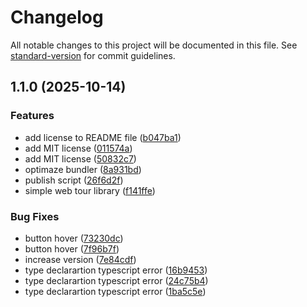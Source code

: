 # Changelog

All notable changes to this project will be documented in this file. See [standard-version](https://github.com/conventional-changelog/standard-version) for commit guidelines.

## 1.1.0 (2025-10-14)


### Features

* add license to README file ([b047ba1](https://github.com/firlyafriansyah/tourin-web/commit/b047ba18cd26c7471e03bc0ae28f890396799f4e))
* add MIT license ([011574a](https://github.com/firlyafriansyah/tourin-web/commit/011574aceffd03c690b2556213d4ad70823dc4f8))
* add MIT license ([50832c7](https://github.com/firlyafriansyah/tourin-web/commit/50832c70a23e0d4b4e6240876db39e0a8afa393b))
* optimaze bundler ([8a931bd](https://github.com/firlyafriansyah/tourin-web/commit/8a931bdc99ffefad27ce18a0540e9d2c024c6ee7))
* publish script ([26f6d2f](https://github.com/firlyafriansyah/tourin-web/commit/26f6d2f0779a82c1423635d440974586d02e27af))
* simple web tour library ([f141ffe](https://github.com/firlyafriansyah/tourin-web/commit/f141ffea5326e3f0fa489ed281d96a9889000fa9))


### Bug Fixes

* button hover ([73230dc](https://github.com/firlyafriansyah/tourin-web/commit/73230dcacfce51b086187493ae924bc0186fa498))
* button hover ([7f96b7f](https://github.com/firlyafriansyah/tourin-web/commit/7f96b7f78779191a0e4b0c55ac4b11b4dc3987fe))
* increase version ([7e84cdf](https://github.com/firlyafriansyah/tourin-web/commit/7e84cdfba36cea4f268bcb616713c5a7dd286e6a))
* type declarartion typescript error ([16b9453](https://github.com/firlyafriansyah/tourin-web/commit/16b9453160a9f0aeaa3c9e183402e3c670ec46bf))
* type declarartion typescript error ([24c75b4](https://github.com/firlyafriansyah/tourin-web/commit/24c75b440881b44d71e203fcee02e4d7873bf809))
* type declarartion typescript error ([1ba5c5e](https://github.com/firlyafriansyah/tourin-web/commit/1ba5c5e4a2cfe8e532455b7f39edcaa5f9f76000))
